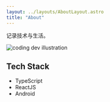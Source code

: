 ```yaml
---
layout: ../layouts/AboutLayout.astro
title: "About"
---
```


记录技术与生活。

<div>
  <img src="/assets/dev.svg" class="sm:w-1/2 mx-auto" alt="coding dev illustration">
</div>

## Tech Stack

- TypeScript
- ReactJS
- Android
